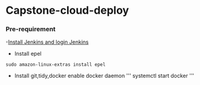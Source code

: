 # Capstone-cloud-deploy

### Pre-requirement
-[Install Jenkins and login Jenkins](https://github.com/davincizhao/Jenkins_Pipelines_on_AWS/blob/master/README.md)
- Install epel
```
sudo amazon-linux-extras install epel
```
- Install git,tidy,docker
enable docker daemon
'''
systemctl start docker
'''
